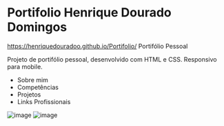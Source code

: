 # Portifolio Henrique Dourado Domingos
https://henriquedouradoo.github.io/Portifolio/
Portifólio Pessoal

Projeto de portifólio pessoal, desenvolvido com HTML e CSS.
Responsivo para mobile.

- Sobre mim
- Competências 
- Projetos 
- Links Profissionais

![image](https://user-images.githubusercontent.com/125815196/236543401-e28a03e3-d072-45f8-971a-22df95eb104c.png)
![image](https://user-images.githubusercontent.com/125815196/236543590-be525dc8-7eb1-4da8-aeb4-2f3823dbdba4.png)

